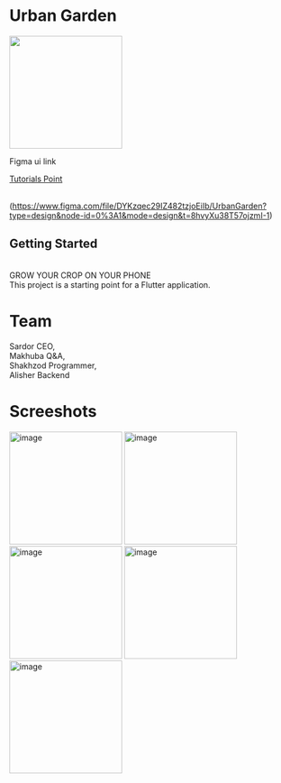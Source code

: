 # Urban Garden

<img src="https://github.com/Shahzod010299/urban_garden/assets/79000077/ec755113-7b5a-4b07-98b6-ba6d56bf878f" width="200">

<br/>
 <p>Figma ui link</p>
      <a href = "https://www.tutorialspoint.com" target = "_self">Tutorials Point</a>
      
<br/> (https://www.figma.com/file/DYKzqec29IZ482tzjoEiIb/UrbanGarden?type=design&node-id=0%3A1&mode=design&t=8hvyXu38T57ojzmI-1)
<br/>
## Getting Started 
<br/> GROW YOUR CROP ON YOUR PHONE <br/>
This project is a starting point for a Flutter application.

# Team 
Sardor CEO, <br/>
Makhuba Q&A, <br/>
Shakhzod Programmer, <br/>
Alisher Backend

# Screeshots
<img width="200" alt="image" src="https://github.com/Shahzod010299/urban_garden/assets/79000077/1f184b62-6d8d-461b-b9c7-6f2ccc7e6f09">
<img width="200" alt="image" src="https://github.com/Shahzod010299/urban_garden/assets/79000077/98770c71-b6a2-4c44-8905-6175528ea96f">
<img width="200" alt="image" src="https://github.com/Shahzod010299/urban_garden/assets/79000077/dd552c26-81e7-4ab7-88ab-d0cc984f0763">
<img width="200" alt="image" src="https://github.com/Shahzod010299/urban_garden/assets/79000077/6c28af2b-f088-4ee0-b231-35c3fd0ecfbe">
<img width="200" alt="image" src="https://github.com/Shahzod010299/urban_garden/assets/79000077/caecaa2c-3d62-4fe5-9d3e-517f288f6aa8">




